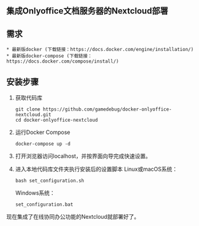 ## 集成Onlyoffice文档服务器的Nextcloud部署

## 需求
    * 最新版docker (下载链接：https://docs.docker.com/engine/installation/)
    * 最新版docker-compose (下载链接：https://docs.docker.com/compose/install/)

## 安装步骤

1. 获取代码库
    ```
    git clone https://github.com/gamedebug/docker-onlyoffice-nextcloud.git
    cd docker-onlyoffice-nextcloud
    ```
    
2. 运行Docker Compose
    ```
    docker-compose up -d
    ```
    
3. 打开浏览器访问localhost，并按界面向导完成快速设置。
4. 进入本地代码库文件夹执行安装后的设置脚本
    Linux或macOS系统：
    ```
    bash set_configuration.sh
    ```

    Windows系统：
    ```
    set_configuration.bat
    ```

现在集成了在线协同办公功能的Nextcloud就部署好了。
